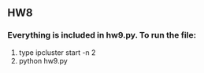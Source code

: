 HW8
-----
### Everything is included in hw9.py. To run the file:
1. type ipcluster start -n 2
2. python hw9.py